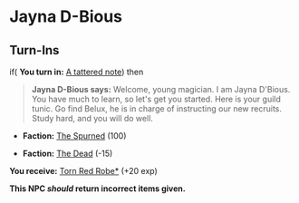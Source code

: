 # Jayna D-Bious
## Turn-Ins





if( **You turn in:** [A tattered note](/item/18754)) then 


>**Jayna D-Bious says:** Welcome, young magician. I am Jayna D'Bious. You have much to learn, so let's get you started. Here is your guild tunic.  Go find Belux, he is in charge of instructing our new recruits.  Study hard, and you will do well.


* __Faction:__ [The Spurned](/faction/363) (100)


* __Faction:__ [The Dead](/faction/239) (-15)


 **You receive:**  [Torn Red Robe*](/item/13583) (+20 exp)

**This NPC *should* return incorrect items given.**






